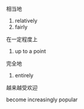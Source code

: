 

相当地

1. relatively
2. fairly



在一定程度上

1. up to a point



完全地

1. entirely



越来越受欢迎

become increasingly popular